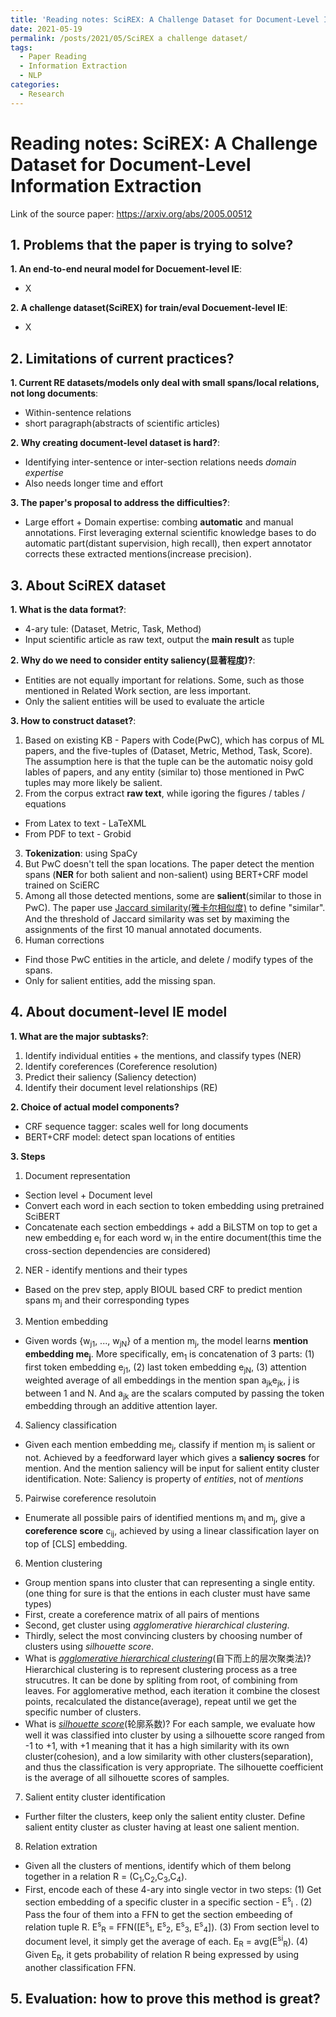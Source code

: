 ```yaml
---
title: 'Reading notes: SciREX: A Challenge Dataset for Document-Level Information Extraction'
date: 2021-05-19
permalink: /posts/2021/05/SciREX a challenge dataset/
tags:
  - Paper Reading
  - Information Extraction
  - NLP
categories:
  - Research
---
```



Reading notes: SciREX: A Challenge Dataset for Document-Level Information Extraction
======

Link of the source paper: https://arxiv.org/abs/2005.00512

## 1. Problems that the paper is trying to solve?

**1. An end-to-end neural model for Docuement-level IE**: 
- X

**2. A challenge dataset(SciREX) for train/eval Docuement-level IE**: 
- X

## 2. Limitations of current practices?

**1. Current RE datasets/models only deal with small spans/local relations, not long documents**: 
- Within-sentence relations
- short paragraph(abstracts of scientific articles)

**2. Why creating document-level dataset is hard?**: 
- Identifying inter-sentence or inter-section relations needs *domain expertise*
- Also needs longer time and effort

**3. The paper's proposal to address the difficulties?**: 
- Large effort + Domain expertise: combing **automatic** and manual annotations. First leveraging external scientific knowledge bases to do automatic part(distant supervision, high recall), then expert annotator corrects these extracted mentions(increase precision).


## 3. About SciREX dataset

**1. What is the data format?**: 
- 4-ary tule: (Dataset, Metric, Task, Method)
- Input scientific article as raw text, output the **main result** as tuple

**2. Why do we need to consider entity saliency(显著程度)?**:
- Entities are not equally important for relations. Some, such as those mentioned in Related Work section, are less important.
- Only the salient entities will be used to evaluate the article

**3. How to construct dataset?**:
1. Based on existing KB - Papers with Code(PwC), which has corpus of ML papers, and the five-tuples of (Dataset, Metric, Method, Task, Score). The assumption here is that the tuple can be the automatic noisy gold lables of papers, and any entity (similar to) those mentioned in PwC tuples may more likely be salient.
2. From the corpus extract **raw text**, while igoring the figures / tables / equations
- From Latex to text - LaTeXML
- From PDF to text - Grobid 
3. **Tokenization**: using SpaCy
4. But PwC doesn't tell the span locations. The paper detect the mention spans (**NER** for both salient and non-salient) using BERT+CRF model trained on SciERC
5. Among all those detected mentions, some are **salient**(similar to those in PwC). The paper use [Jaccard similarity(雅卡尔相似度)](https://zh.wikipedia.org/zh-cn/%E9%9B%85%E5%8D%A1%E5%B0%94%E6%8C%87%E6%95%B0) to define "similar". And the threshold of Jaccard similarity was set by maximing the assignments of the first 10 manual annotated documents.
6. Human corrections
- Find those PwC entities in the article, and delete / modify types of the spans.
- Only for salient entities, add the missing span.

## 4. About document-level IE model

**1. What are the major subtasks?**: 
1. Identify individual entities + the mentions, and classify types (NER)
2. Identify coreferences (Coreference resolution)
3. Predict their saliency (Saliency detection)
4. Identify their document level relationships (RE)

**2. Choice of actual model components?**
- CRF sequence tagger: scales well for long documents
- BERT+CRF model: detect span locations of entities

**3. Steps**
1. Document representation
- Section level + Document level
- Convert each word in each section to token embedding using pretrained SciBERT
- Concatenate each section embeddings + add a BiLSTM on top to get a new embedding e<sub>i</sub> for each word w<sub>i</sub> in the entire document(this time the cross-section dependencies are considered)
2. NER - identify mentions and their types
- Based on the prev step, apply BIOUL based CRF to predict mention spans m<sub>j</sub> and their corresponding types
3. Mention embedding
- Given words {w<sub>j1</sub>, ..., w<sub>jN</sub>} of a mention m<sub>j</sub>, the model learns **mention embedding me<sub>j</sub>**. More specifically, em<sub>1</sub> is concatenation of 3 parts: (1) first token embedding e<sub>j1</sub>, (2) last token embedding e<sub>jN</sub>, (3) attention weighted average of all embeddings in the mention span a<sub>jk</sub>e<sub>jk</sub>, j is between 1 and N. And a<sub>jk</sub> are the scalars computed by passing the token embedding through an additive attention layer.
4. Saliency classification
- Given each mention embedding me<sub>j</sub>, classify if mention m<sub>j</sub> is salient or not. Achieved by a feedforward layer which gives a **saliency socres** for mention. And the mention saliency will be input for salient entity cluster identification. Note: Saliency is property of *entities*, not of *mentions*
5. Pairwise coreference resolutoin
- Enumerate all possible pairs of identified mentions m<sub>i</sub> and m<sub>j</sub>, give a **coreference score** c<sub>ij</sub>, achieved by using a linear classification layer on top of [CLS] embedding. 
6. Mention clustering
- Group mention spans into cluster that can representing a single entity.(one thing for sure is that the entions in each cluster must have same types) 
- First, create a coreference matrix of all pairs of mentions
- Second, get cluster using *agglomerative hierarchical clustering*.
- Thirdly, select the most convincing clusters by choosing number of clusters using *silhouette score*.
- What is [*agglomerative hierarchical clustering*](https://zhuanlan.zhihu.com/p/34168766)(自下而上的层次聚类法)? Hierarchical clustering is to represent clustering process as a tree strucutres. It can be done by spliting from root, of combining from leaves. For agglomerative method, each iteration it combine the closest points, recalculated the distance(average), repeat until we get the specific number of clusters.
- What is [*silhouette score*](https://zh.wikipedia.org/zh-cn/%E8%BD%AE%E5%BB%93_(%E8%81%9A%E7%B1%BB))(轮廓系数)? For each sample, we evaluate how well it was classified into cluster by using a silhouette score ranged from -1 to +1, with +1 meaning that it has a high similarity with its own cluster(cohesion), and a low similarity with other clusters(separation), and thus the classification is very appropriate. The silhouette coefficient is the average of all silhouette scores of samples.
7. Salient entity cluster identification
- Further filter the clusters, keep only the salient entity cluster. Define salient entity cluster as cluster having at least one salient mention.
8. Relation extration
- Given all the clusters of mentions, identify which of them belong together in a relation R = (C<sub>1</sub>,C<sub>2</sub>,C<sub>3</sub>,C<sub>4</sub>).
- First, encode each of these 4-ary into single vector in two steps: (1) Get section embedding of a specific cluster in a specific section - E<sup>s</sup><sub>i</sub> . (2) Pass the four of them into a FFN to get the section embeeding of relation tuple R. E<sup>s</sup><sub>R</sub> = FFN([E<sup>s</sup><sub>1</sub>, E<sup>s</sup><sub>2</sub>, E<sup>s</sup><sub>3</sub>, E<sup>s</sup><sub>4</sub>]). (3) From section level to document level, it simply get the average of each. E<sub>R</sub> = avg(E<sup>si</sup><sub>R</sub>). (4) Given E<sub>R</sub>, it gets probability of relation R being expressed by using another classification FFN.


## 5. Evaluation: how to prove this method is great?